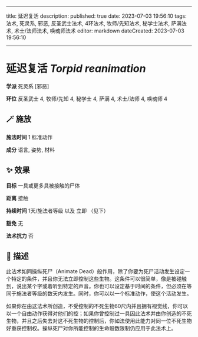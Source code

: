 
---
title: 延迟复活
description: 
published: true
date: 2023-07-03 19:56:10
tags: 法术, 死灵系, 邪恶, 反圣武士法术, 4环法术, 牧师/先知法术, 秘学士法术, 萨满法术, 术士/法师法术, 唤魂师法术
editor: markdown
dateCreated: 2023-07-03 19:56:10

---

# **延迟复活** *Torpid reanimation*

**学派** 死灵系 \[邪恶\] 

**环位** 反圣武士 4, 牧师/先知 4, 秘学士 4, 萨满 4, 术士/法师 4, 唤魂师 4

## 🪄 施放

**施法时间** 1 标准动作

**成分** 语言, 姿势, 材料

## ✨ 效果 

**目标** 一具或更多具被接触的尸体 

**距离** 接触  

**持续时间** 1天/施法者等级 以及 立即 （见下） 

**豁免** 无

**法术抗力** 否

## 📖 描述

此法术如同操纵死尸（Animate Dead）般作用，除了你要为死尸活动发生设定一个特定的条件，并且你无法立即控制这些生物。这条件可以很简单，像是被碰触到，说出某个字或着听到特定的声音。你也可以设定基于时间的条件，但必须在等同于施法者等级的数天内发生。同时，你可以以一个标准动作，使这个活动发生。

如果你在由这法术所创造，不受控制的不死生物60尺内并且拥有视觉线，你可以以一个自由动作获得对他们的控；如果你曾控制过一具因此法术并由你创造的不死生物，并且之后失去对这不死生物的控制后，你如法使用此能力对同一位不死生物好重获控制权。操纵死尸对你所能控制的生命骰数限制仍应用于此法术上。
    